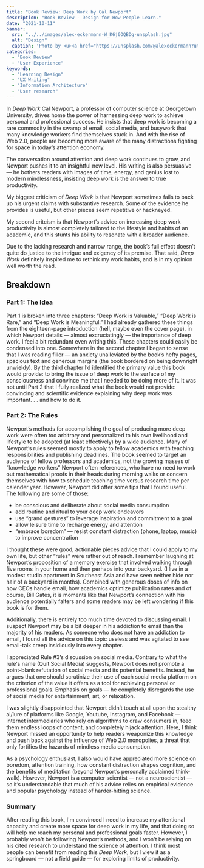 ```yaml
---
title: "Book Review: Deep Work by Cal Newport"
description: "Book Review - Design for How People Learn."
date: "2021-10-11"
banner:
  src: "../../images/alex-eckermann-W_K6j6OQBDg-unsplash.jpg"
  alt: "Design"
  caption: 'Photo by <u><a href="https://unsplash.com/@alexeckermann?utm_source=unsplash&utm_medium=referral&utm_content=creditCopyText">Alex Eckermann</a></u>'
categories:
  - "Book Review"
  - "User Experience"
keywords:
  - "Learning Design"
  - "UX Writing"
  - "Information Architecture"
  - "User research"
---
```


In *Deep Work* Cal Newport, a professor of computer science at Georgetown University, drives home the power of harnessing deep work to achieve personal and professional success. He insists that deep work is becoming a rare commodity in the swamp of email, social media, and busywork that many knowledge workers find themselves stuck in. And with the rise of Web 2.0, people are becoming more aware of the many distractions fighting for space in today’s attention economy. 

The conversation around attention and deep work continues to grow, and Newport pushes it to an insightful new level. His writing is also persuasive — he bothers readers with images of time, energy, and genius lost to modern mindlessness, insisting deep work is the answer to true productivity.

My biggest criticism of *Deep Work* is that Newport sometimes fails to back up his urgent claims with substantive research. Some of the evidence he provides is useful, but other pieces seem repetitive or hackneyed. 

My second critcism is that Newport’s advice on increasing deep work productivity is almost completely tailored to the lifestyle and habits of an academic, and this stunts his ability to resonate with a broader audience. 

Due to the lacking research and narrow range, the book’s full effect doesn’t quite do justice to the intrigue and exigency of its premise. That said, *Deep Work* definitely inspired me to rethink my work habits, and is in my opinion well worth the read.

## Breakdown

### Part 1: The Idea

Part 1 is broken into three chapters: “Deep Work is Valuable,” “Deep Work is Rare,” and “Deep Work is Meaningful.” I had already gathered these things from the eighteen-page introduction (hell, maybe even the cover page), in which Newport details — almost excruciatingly — the importance of deep work. I feel a bit redundant even writing this. These chapters could easily be condensed into one. Somewhere in the second chapter I began to sense that I was reading filler — an anxiety unalleviated by the book’s hefty pages, spacious text and generous margins (the book bordered on being downright unwieldy). By the third chapter I’d identified the primary value this book would provide: to bring the issue of deep work to the surface of my consciousness and convince me that I needed to be doing more of it. It was not until Part 2 that I fully realized what the book would not provide: convincing and scientific evidence explaining why deep work was important. . . and how to do it.

### Part 2: The Rules

Newport’s methods for accomplishing the goal of producing more deep work were often too arbitrary and personalized to his own livelihood and lifestyle to be adopted (at least effectively) by a wide audience. Many of Newport’s rules seemed mostly to apply to fellow academics with teaching responsibilities and publishing deadlines. The book seemed to target an audience of fellow professors and academics, not the growing masses of “knowledge workers” Newport often references, who have no need to work out mathematical proofs in their heads during morning walks or concern themselves with how to schedule teaching time versus research time per calender year. However, Newport did offer some tips that I found useful. The following are some of those:

- be conscious and deliberate about social media consumption
- add routine and ritual to your deep work endeavors
- use “grand gestures” to leverage inspiration and commitment to a goal
- allow leisure time to recharge energy and attention
- “embrace boredom” — resist constant distraction (phone, laptop, music) to improve concentration

I thought these were good, actionable pieces advice that I could apply to my own life, but other “rules” were rather out of reach. I remember laughing at Newport’s proposition of a memory exercise that involved walking through five rooms in your home and then perhaps into your backyard. (I live in a modest studio apartment in Southeast Asia and have seen neither hide nor hair of a backyard in months). Combined with generous doses of info on how CEOs handle email, how academics optimize publication rates and of course, Bill Gates, it is moments like that Newport’s connection with his audience potentially falters and some readers may be left wondering if this book is for them.

Additionally, there is entirely too much time devoted to discussing email. I suspect Newport may be a bit deeper in his addiction to email than the majority of his readers. As someone who does not have an addiction to email, I found all the advice on this topic useless and was agitated to see email-talk creep insidiously into every chapter.

I appreciated Rule #3’s discussion on social media. Contrary to what the rule's name (Quit Social Media) suggests, Newport does not promote a point-blank refutation of social media and its potential benefits. Instead, he argues that one should scrutinize their use of each social media platform on the criterion of the value it offers as a tool for achieving personal or professional goals. Emphasis on goals — he completely disregards the use of social media for entertainment, art, or relaxation. 

I was slightly disappointed that Newport didn’t touch at all upon the stealthy al/lure of platforms like Google, Youtube, Instagram, and Facebook — internet intermediaries who rely on algorithms to draw consumers in, feed them endless loops of content, and completely hijack attention. Here, I think Newport missed an opportunity to help readers weaponize this knowledge and push back against the influence of Web 2.0 monopolies, a threat that only fortifies the hazards of mindless media consumption. 

As a psychology enthusiast, I also would have appreciated more science on boredom, attention training, how constant distraction shapes cognition, and the benefits of meditation (beyond Newport’s personally acclaimed think-walk). However, Newport is a computer scientist — not a neuroscientist — so it’s understandable that much of his advice relies on empirical evidence and popular psychology instead of harder-hitting science. 

### Summary

After reading this book, I'm convinced I need to increase my attentional capacity and create more space for deep work in my life, and that doing so will help me reach my personal and professional goals faster. However, I probably won't be following Newport’s methods, and I won't be relying on his cited research to understand the science of attention. I think most people can benefit from reading this *Deep Work*, but I view it as a springboard — not a field guide — for exploring limits of productivity.